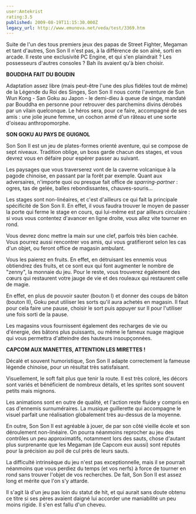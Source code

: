 ```yaml
---
user:Antekrist
rating:3.5
published: 2009-08-19T11:15:30.000Z
legacy_url: http://www.emunova.net/veda/test/3369.htm
---
```

Suite de l'un des tous premiers jeux des papas de Street Fighter, Megaman et tant d'autres, Son Son II n'est pas, à la différence de son aîné, sorti en arcade. Il reste une exclusivité PC Engine, et qui s'en plaindrait ? Les possesseurs d'autres consoles ? Bah ils avaient qu'à bien choisir.  

  

**BOUDDHA FAIT DU BOUDIN**  

Adaptation assez libre (mais peut-être l'une des plus fidèles tout de même) de la Légende du Roi des Singes, Son Son II nous conte l'aventure de Sun Wun Kong - San Goku au Japon - le demi-dieu à queue de singe, mandaté par Bouddha en personne pour retrouver des parchemins divins dérobés par un vilain quelconque. Le héros sera, pour ce faire, accompagné de ses amis : une jolie jeune femme, un cochon armé d'un râteau et une sorte d'oiseau anthropomorphe.  

  

**SON GOKU AU PAYS DE GUIGNOL**  

Son Son II est un jeu de plates-formes orienté aventure, qui se compose de sept niveaux. Tradition oblige, un boss garde chacun des stages, et vous devrez vous en défaire pour espérer passer au suivant.  

Les paysages que vous traverserez vont de la caverne volcanique à la pagode chinoise, en passant par la forêt par exemple. Quant aux adversaires, n'importe quoi ou presque fait office de _sparring-partner_ : ogres, tas de gelée, balles rebondissantes, chauves-souris...  

Les stages sont non-linéaires, et c'est d'ailleurs ce qui fait la principale spécificité de Son Son II. En effet, il vous faudra trouver le moyen de passer la porte qui ferme le stage en cours, qui lui-même est par ailleurs circulaire : si vous vous contentez d'avancer en ligne droite, vous allez vite tourner en rond.  

Vous devrez donc mettre la main sur une clef, parfois très bien cachée. Vous pourrez aussi rencontrer vos amis, qui vous gratifieront selon les cas d'un objet, ou feront office de magasin ambulant.  

Vous les paierez en fruits. En effet, en détruisant les ennemis vous obtiendrez des fruits, et ce sont eux qui font augmenter le nombre de "zenny", la monnaie du jeu. Pour le reste, vous trouverez également des cœurs qui restaurent votre jauge de vie et des rouleaux qui restaurent celle de magie.  

En effet, en plus de pouvoir sauter (bouton I) et donner des coups de bâton (bouton II), Goku peut utiliser les sorts qu'il aura achetés en magasin. Il faut pour cela faire une pause, choisir le sort puis appuyer sur II pour l'utiliser une fois sorti de la pause.  

Les magasins vous fournissent également des recharges de vie ou d'énergie, des bâtons plus puissants, ou même le fameux nuage magique qui vous permettra d'atteindre des hauteurs insoupçonnées.  

  

**CAPCOM AUX MANETTES, ATTENTION LES MIRETTES !**  

Décalé et souvent humoristique, Son Son II adapte correctement la fameuse légende chinoise, pour un résultat très satisfaisant.  

Visuellement, le soft fait plus que tenir la route. Il est très coloré, les décors sont variés et bénéficient de nombreux détails, et les sprites sont souvent petits mais mignons.  

Les animations sont en outre de qualité, et l'action reste fluide y compris en cas d'ennemis surnuméraires. La musique guillerette qui accompagne le visuel parfait une réalisation globalement très au-dessus de la moyenne.  

En outre, Son Son II est agréable à jouer, de par son côté vieille école et son déroulement non-linéaire. On pourra néanmoins reprocher au jeu des contrôles un peu approximatifs, notamment lors des sauts, chose d'autant plus surprenante que les Megaman (de Capcom eux aussi) sont réputés pour la précision au poil de cul près de leurs sauts.  

La difficulté intrinsèque du jeu n'est pas exceptionnelle, mais il se pourrait néanmoins que vous perdiez du temps (et vos nerfs) à force de tourner en rond sans trouver l'objet de vos recherches. De fait, Son Son II est assez long et mérite que l'on s'y attarde.  

Il s'agit là d'un jeu pas loin du statut de hit, et qui aurait sans doute obtenu ce titre si ses pères avaient daigné lui accorder une maniabilité un peu moins rigide. Il s'en est fallu d'un cheveu.